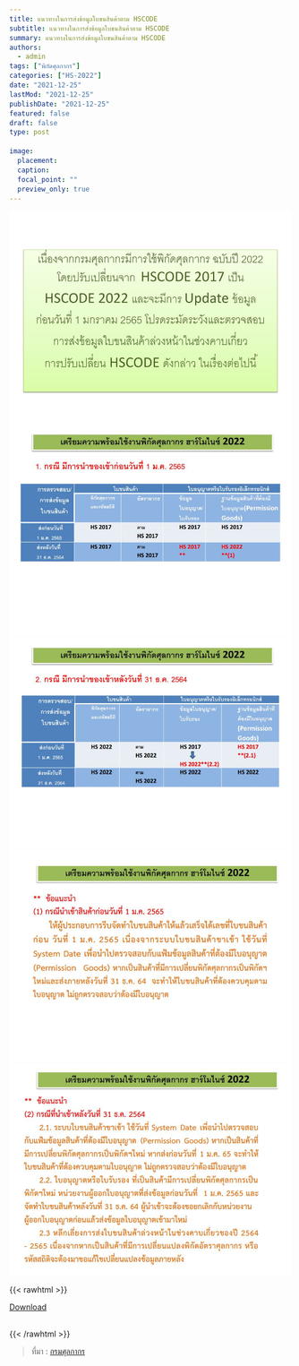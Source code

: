 ```yaml
---
title: แนวทางในการส่งข้อมูลใบขนสินค้าตาม HSCODE
subtitle: แนวทางในการส่งข้อมูลใบขนสินค้าตาม HSCODE
summary: แนวทางในการส่งข้อมูลใบขนสินค้าตาม HSCODE
authors:
  - admin
tags: ["พิกัดศุลกากร"]
categories: ["HS-2022"]
date: "2021-12-25"
lastMod: "2021-12-25"
publishDate: "2021-12-25"
featured: false
draft: false
type: post

image:
  placement:
  caption:
  focal_point: ""
  preview_only: true
---
```




![](./img/docsjpg_Page1.jpg)
![](./img/docsjpg_Page2.jpg)  
![](./img/docsjpg_Page3.jpg) 
![](./img/docsjpg_Page4.jpg) 
![](./img/docsjpg_Page5.jpg) 

{{< rawhtml >}}
<br>

<div class="article-tags">
<a class="badge badge-danger" href="./docs.pdf" target="_blank" id="download_files_new">Download</a>

</div>
<br>

{{< /rawhtml >}}




> ที่มา : [กรมศุลกากร](https://www.customs.go.th/data_files/a1433d64923dd1ade50c715fda5aee00.pdf)